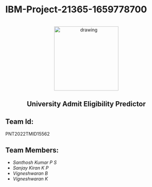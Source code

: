 # IBM-Project-21365-1659778700
<br>
<div align="center">
<img src="https://upload.wikimedia.org/wikipedia/commons/5/51/IBM_logo.svg"  align="center" alt="drawing" width="200" />
  <h2 align="center"> University Admit Eligibility Predictor <br></h2>

  </div>
  
<h2>Team Id:</h2> PNT2022TMID15562

<h2>Team Members: </h2> 
<ul><i>
  <li> Santhosh Kumar P S </li>
  <li> Sanjay Kiran K P </li>
  <li> Vigneshwaran B</li>
  <li> Vigneshwaran K </li>
  </i>
  </ul>
<br>
 </div>
 <br>

